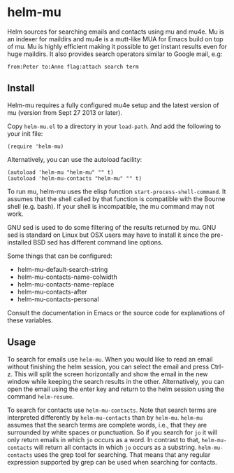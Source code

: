 helm-mu
=======

Helm sources for searching emails and contacts using mu and mu4e.  Mu is an indexer for maildirs and mu4e is a mutt-like MUA for Emacs build on top of mu.  Mu is highly efficient making it possible to get instant results even for huge maildirs.  It also provides search operators similar to Google mail, e.g:

    from:Peter to:Anne flag:attach search term

## Install

Helm-mu requires a fully configured mu4e setup and the latest version of mu (version from Sept 27 2013 or later).

Copy `helm-mu.el` to a directory in your `load-path`.  And add the following to your init file:

    (require 'helm-mu)

Alternatively, you can use the autoload facility:

    (autoload 'helm-mu "helm-mu" "" t)
    (autoload 'helm-mu-contacts "helm-mu" "" t)

To run mu, helm-mu uses the elisp function `start-process-shell-command`.  It assumes that the shell called by that function is compatible with the Bourne shell (e.g. bash).  If your shell is incompatible, the mu command may not work.

GNU sed is used to do some filtering of the results returned by mu.  GNU sed is standard on Linux but OSX users may have to install it since the pre-installed BSD sed has different command line options.

Some things that can be configured:

- helm-mu-default-search-string
- helm-mu-contacts-name-colwidth
- helm-mu-contacts-name-replace
- helm-mu-contacts-after
- helm-mu-contacts-personal

Consult the documentation in Emacs or the source code for explanations of these variables.

## Usage

To search for emails use `helm-mu`.  When you would like to read an email without finishing the helm session, you can select the email and press Ctrl-z.  This will split the screen horizontally and show the email in the new window while keeping the search results in the other.  Alternatively, you can open the email using the enter key and return to the helm session using the command `helm-resume`.

To search for contacts use `helm-mu-contacts`.  Note that search terms are interpreted differently by `helm-mu-contacts` than by `helm-mu`.  `helm-mu` assumes that the search terms are complete words, i.e., that they are surrounded by white spaces or punctuation.  So if you search for `jo` it will only return emails in which `jo` occurs as a word.  In contrast to that, `helm-mu-contacts` will return all contacts in which `jo` occurs as a substring.  `helm-mu-contacts` uses the grep tool for searching.  That means that any regular expression supported by grep can be used when searching for contacts.
